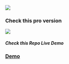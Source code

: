 <a href="https://wrappixel.com"><img src="https://wrappixel.com/wp-content/uploads/2017/03/wp-updated-logo.jpg" /></a><br/>
<h3>Check this pro version</h3>
<a href="https://wrappixel.com/templates/niceadmin/"><img src="https://wrappixel.com/demos/admin-templates/nice-admin/landingpage/assets/images/db.jpg"/></a><br/>
<h5>Check this Repo Live Demo</h5>
<a href="https://wrappixel.com/demos/free-admin-templates/nice-admin-lite/landingpage/"><h3>Demo</h3></a>

